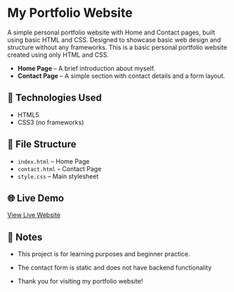 # My Portfolio Website
A simple personal portfolio website with Home and Contact pages, built using basic HTML and CSS. Designed to showcase basic web design and structure without any frameworks.
This is a basic personal portfolio website created using only HTML and CSS. 

- **Home Page** – A brief introduction about myself.
- **Contact Page** – A simple section with contact details and a form layout.

## 🔧 Technologies Used

- HTML5
- CSS3 (no frameworks)

## 📁 File Structure

- `index.html` – Home Page
- `contact.html` – Contact Page
- `style.css` – Main stylesheet

## 🌐 Live Demo

[View Live Website](https://yourusername.github.io/portfolio-website)

## 📌 Notes

- This project is for learning purposes and beginner practice.
- The contact form is static and does not have backend functionality

- Thank you for visiting my portfolio website!

